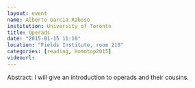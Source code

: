 ```yaml
---
layout: event
name: Alberto Garcia Raboso
institution: University of Toronto
title: Operads
date: "2015-01-15 11:10"
location: "Fields Institute, room 210"
categories: [reading, Homotop2015]
videourl:
---
```

Abstract: I will give an introduction to operads and their cousins.

